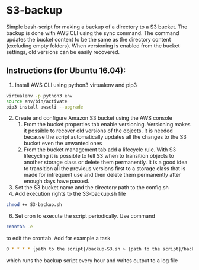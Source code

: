 # S3-backup

Simple bash-script for making a backup of a directory to a S3 bucket. The backup is done with AWS CLI using the sync command. The command updates the bucket content to be the same as the directory content (excluding empty folders). When versioning is enabled from the bucket settings, old versions can be easily recovered.

## Instructions (for Ubuntu 16.04):

1. Install AWS CLI using python3 virtualenv and pip3
```sh
virtualenv -p python3 env
source env/bin/activate
pip3 install awscli --upgrade
```
2. Create and configure Amazon S3 bucket using the AWS console
    1. From the bucket properties tab enable versioning. Versioning makes it possible to recover old versions of the objects. It is needed because the script automatically updates all the changes to the S3 bucket even the unwanted ones
    2. From the bucket management tab add a lifecycle rule. With S3 lifecycling it is possible to tell S3 when to transition objects to another storage class or delete them permanently. It is a good idea to transition all the previous versions first to a storage class that is made for infrequent use and then delete them permanently after enough days have passed.
4. Set the S3 bucket name and the directory path to the config.sh
5. Add execution rights to the S3-backup.sh file
```sh
chmod +x S3-backup.sh
```
6. Set cron to execute the script periodically. Use command
```sh
crontab -e
```
to edit the crontab. Add for example a task
```sh
0 * * * * {path to the script}/backup-S3.sh > {path to the script}/backup.log
```
which runs the backup script every hour and writes output to a log file
